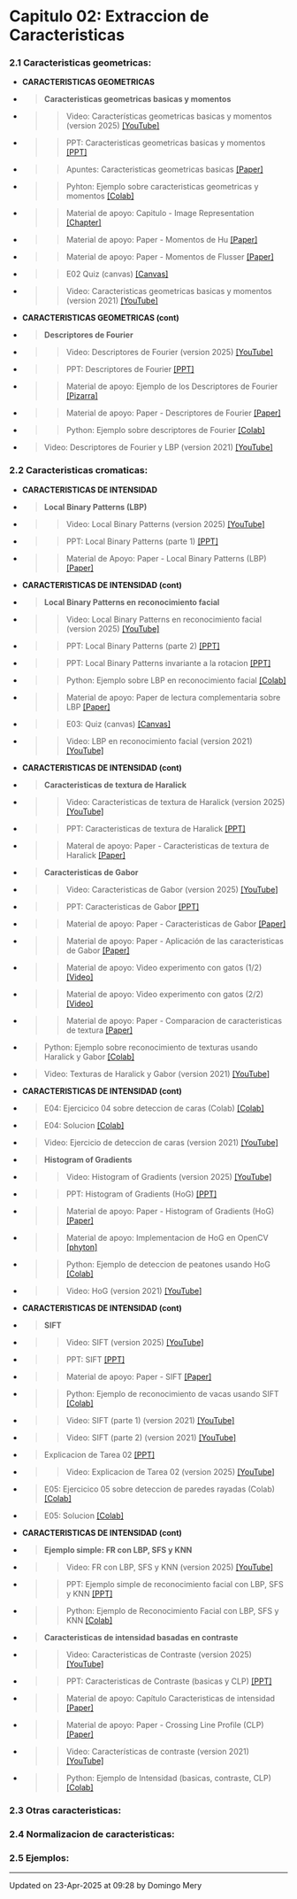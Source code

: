 
# Capitulo 02: Extraccion de Caracteristicas
### 2.1 Caracteristicas geometricas:
* **CARACTERISTICAS GEOMETRICAS** 
* > **Caracteristicas geometricas basicas y momentos** 
* >> Video: Características geometricas basicas y momentos (version 2025) [[YouTube]](https://youtu.be/mB6OcQiYnY4)
* >> PPT: Caracteristicas geometricas basicas y momentos [[PPT]](https://github.com/domingomery/patrones/blob/master/clases/Cap02_Extraccion_de_Caracteristicas/presentations/PAT02_GeometricFeatures.pptx)
* >> Apuntes: Caracteristicas geometricas basicas [[Paper]](https://github.com/domingomery/patrones/blob/master/clases/Cap02_Extraccion_de_Caracteristicas/papers/PAT02_GeometricFeatures.pdf)
* >> Pyhton: Ejemplo sobre caracteristicas geometricas y momentos [[Colab]](https://drive.google.com/file/d/1Z-zQOxz3tAgpq815TqH1Yyr2WGNXzsKV/view?usp=sharing)
* >> Material de apoyo: Capitulo - Image Representation [[Chapter]](https://link.springer.com/chapter/10.1007/978-3-030-56769-9_5)
* >> Material de apoyo: Paper - Momentos de Hu [[Paper]](https://github.com/domingomery/patrones/blob/master/clases/Cap02_Extraccion_de_Caracteristicas/papers/Hu_Moments.pdf)
* >> Material de apoyo: Paper - Momentos de Flusser [[Paper]](https://github.com/domingomery/patrones/blob/master/clases/Cap02_Extraccion_de_Caracteristicas/papers/Flusser_Moments.pdf)
* >> E02 Quiz (canvas) [[Canvas]](https://cursos.canvas.uc.cl/courses/82169/assignments)
* >> Video: Caracteristicas geometricas basicas y momentos (version 2021) [[YouTube]](https://youtu.be/SMCEHYR9Pik)
* **CARACTERISTICAS GEOMETRICAS (cont)** 
* > **Descriptores de Fourier** 
* >> Video: Descriptores de Fourier (version 2025) [[YouTube]](https://youtu.be/MjsuVwqTeX8)
* >> PPT: Descriptores de Fourier [[PPT]](https://github.com/domingomery/patrones/blob/master/clases/Cap02_Extraccion_de_Caracteristicas/presentations/PAT02_DescriptoresFourier.pptx)
* >> Material de apoyo: Ejemplo de los Descriptores de Fourier [[Pizarra]](https://github.com/domingomery/patrones/blob/master/clases/Cap02_Extraccion_de_Caracteristicas/presentations/PAT02_DescriptoresFourier_Pizarra.pdf)
* >> Material de apoyo: Paper - Descriptores de Fourier [[Paper]](https://github.com/domingomery/patrones/blob/master/clases/Cap02_Extraccion_de_Caracteristicas/papers/Fourier_Descriptors.pdf)
* >> Python: Ejemplo sobre descriptores de Fourier [[Colab]](https://drive.google.com/file/d/12l-UO9AxnE5sKbrre-knlMXv3A_y501M/view?usp=sharing)
* >Video: Descriptores de Fourier y LBP (version 2021) [[YouTube]](https://youtu.be/tNMZQr4csWU)
### 2.2 Caracteristicas cromaticas:
* **CARACTERISTICAS DE INTENSIDAD** 
* > **Local Binary Patterns (LBP)** 
* >> Video: Local Binary Patterns (version 2025) [[YouTube]](https://youtu.be/JWVYnlyjK6Y)
* >> PPT: Local Binary Patterns (parte 1) [[PPT]](https://github.com/domingomery/patrones/blob/master/clases/Cap02_Extraccion_de_Caracteristicas/presentations/PAT02_LocalBinaryPatterns.pptx)
* >> Material de Apoyo: Paper - Local Binary Patterns (LBP) [[Paper]](https://github.com/domingomery/patrones/blob/master/clases/Cap02_Extraccion_de_Caracteristicas/papers/LBP_faces.pdf)
* **CARACTERISTICAS DE INTENSIDAD (cont)** 
* >**Local Binary Patterns en reconocimiento facial** 
* >> Video: Local Binary Patterns en reconocimiento facial (version 2025) [[YouTube]](https://youtu.be/YxCXQaGq5fQ)
* >> PPT: Local Binary Patterns (parte 2) [[PPT]](https://github.com/domingomery/patrones/blob/master/clases/Cap02_Extraccion_de_Caracteristicas/presentations/PAT02_LocalBinaryPatterns.pptx)
* >> PPT: Local Binary Patterns invariante a la rotacion [[PPT]](https://github.com/domingomery/patrones/blob/master/clases/Cap02_Extraccion_de_Caracteristicas/presentations/PAT02_LocalBinaryPatterns_ri.pptx)
* >> Python: Ejemplo sobre LBP en reconocimiento facial [[Colab]](https://drive.google.com/file/d/1w4kW5-2LGGNY9r7sT72QduP1Sqzk4tmh/view?usp=sharing)
* >> Material de apoyo: Paper de lectura complementaria sobre LBP [[Paper]](http://www.scholarpedia.org/article/Local_Binary_Patterns)
* >> E03: Quiz (canvas) [[Canvas]](https://cursos.canvas.uc.cl/courses/82169/assignments)
* >> Video: LBP en reconocimiento facial (version 2021) [[YouTube]](https://youtu.be/Wp1F4d50b38)
* **CARACTERISTICAS DE INTENSIDAD (cont)** 
* > **Caracteristicas de textura de Haralick** 
* >> Video: Caracteristicas de textura de Haralick (version 2025) [[YouTube]](https://youtu.be/-u9LZZq8d0Y)
* >> PPT: Caracteristicas de textura de Haralick [[PPT]](https://github.com/domingomery/patrones/blob/master/clases/Cap02_Extraccion_de_Caracteristicas/presentations/PAT02_HaralickTexture.pptx)
* >> Materal de apoyo: Paper - Caracteristicas de textura de Haralick [[Paper]](https://github.com/domingomery/patrones/blob/master/clases/Cap02_Extraccion_de_Caracteristicas/papers/Haralick_Textures.pdf)
* > **Caracteristicas de Gabor** 
* >> Video: Caracteristicas de Gabor (version 2025) [[YouTube]](https://youtu.be/QUtDzNGH1TA)
* >> PPT: Caracteristicas de Gabor [[PPT]](https://github.com/domingomery/patrones/blob/master/clases/Cap02_Extraccion_de_Caracteristicas/presentations/PAT02_Gabor.pptx)
* >> Material de apoyo: Paper - Caracteristicas de Gabor [[Paper]](https://github.com/domingomery/patrones/blob/master/clases/Cap02_Extraccion_de_Caracteristicas/papers/Manjunath_GaborFeatures1996.pdf)
* >> Material de apoyo: Paper - Aplicación de las caracteristicas de Gabor [[Paper]](https://github.com/domingomery/patrones/blob/master/clases/Cap02_Extraccion_de_Caracteristicas/papers/Gabor_Application.pdf)
* >> Material de apoyo: Video experimento con gatos (1/2) [[Video]](https://youtu.be/IOHayh06LJ4)
* >> Material de apoyo: Video experimento con gatos (2/2) [[Video]](https://youtu.be/QzkMo45pcUo)
* >> Material de apoyo: Paper - Comparacion de caracteristicas de textura [[Paper]](https://github.com/domingomery/patrones/blob/master/clases/Cap02_Extraccion_de_Caracteristicas/papers/Randen_ComparativeTextures.pdf)
* > Python: Ejemplo sobre reconocimiento de texturas usando Haralick y Gabor [[Colab]](https://drive.google.com/file/d/1QqAJ0Ktd3kzvaCh_3KS0tvPRX5rvBXDZ/view?usp=sharing)
* > Video: Texturas de Haralick y Gabor (version 2021) [[YouTube]](https://youtu.be/24UJe4wY2zc)
* **CARACTERISTICAS DE INTENSIDAD (cont)** 
* > E04: Ejercicico 04 sobre deteccion de caras (Colab) [[Colab]](https://colab.research.google.com/drive/1uEdZEmgAPfAgss8ctUVvE7DShwiEIuU_?usp=sharing)
* > E04: Solucion [[Colab]](https://colab.research.google.com/drive/1SWv3HW-fAf_lCcD5zAO9Txp1gnp3e4yD?usp=sharing)
* > Video: Ejercicio de deteccion de caras (version 2021) [[YouTube]](https://youtu.be/DWe4cN6q4II)
* > **Histogram of Gradients** 
* >> Video: Histogram of Gradients (version 2025) [[YouTube]](https://youtu.be/nYtfGa1t-QA)
* >> PPT: Histogram of Gradients (HoG) [[PPT]](https://github.com/domingomery/patrones/blob/master/clases/Cap02_Extraccion_de_Caracteristicas/presentations/PAT02_HoG_HumanDetection.pptx)
* >> Material de apoyo: Paper - Histogram of Gradients (HoG) [[Paper]](https://github.com/domingomery/patrones/blob/master/clases/Cap02_Extraccion_de_Caracteristicas/papers/HoG_DalalTriggs.pdf)
* >> Material de apoyo: Implementacion de HoG en OpenCV [[phyton]](https://www.learnopencv.com/histogram-of-oriented-gradients/)
* >> Python: Ejemplo de deteccion de peatones usando HoG [[Colab]](https://drive.google.com/file/d/1ObL-BDLVIn7sO0fkJxZ4NCKjKC3riPti/view?usp=sharing)
* >> Video: HoG (version 2021) [[YouTube]](https://youtu.be/mcqkE-gzUHM)
* **CARACTERISTICAS DE INTENSIDAD (cont)** 
* > **SIFT** 
* >> Video: SIFT (version 2025) [[YouTube]](https://youtu.be/K3sKDjwv030)
* >> PPT: SIFT [[PPT]](https://github.com/domingomery/patrones/blob/master/clases/Cap02_Extraccion_de_Caracteristicas/presentations/PAT02_SIFT_ObjectDetection.pptx)
* >> Material de apoyo: Paper - SIFT [[Paper]](https://github.com/domingomery/patrones/blob/master/clases/Cap02_Extraccion_de_Caracteristicas/papers/Lowe_SIFT.pdf)
* >> Python: Ejemplo de reconocimiento de vacas usando SIFT [[Colab]](https://drive.google.com/file/d/1gndMnTdTOzwzINsDy6fmo20CUwZDUAsW/view?usp=sharing)
* >> Video: SIFT (parte 1) (version 2021) [[YouTube]](https://youtu.be/mcqkE-gzUHM)
* >> Video: SIFT (parte 2) (version 2021) [[YouTube]](https://youtu.be/BeqJf-W4ob8)
* > Explicacion de Tarea 02 [[PPT]](https://github.com/domingomery/patrones/blob/master/clases/Cap02_Extraccion_de_Caracteristicas/presentations/PAT02_Tarea02.pptx)
* >> Video: Explicacion de Tarea 02 (version 2025) [[YouTube]](https://youtu.be/GBJfQ3FWYJ0)
* > E05: Ejercicico 05 sobre deteccion de paredes rayadas (Colab) [[Colab]](https://colab.research.google.com/drive/1063i4ozpaud7hmD4x0Zj16NAydcNAVxi?usp=sharing)
* > E05: Solucion [[Colab]](https://colab.research.google.com/drive/1KPeiPZsVmmCHnwz859ysJQs8nF6dD0L_?usp=sharing)
* **CARACTERISTICAS DE INTENSIDAD (cont)** 
* > **Ejemplo simple: FR con LBP, SFS y KNN** 
* >> Video: FR con LBP, SFS y KNN (version 2025) [[YouTube]](https://youtu.be/Ff5Jaspg7js)
* >> PPT: Ejemplo simple de reconocimiento facial con LBP, SFS y KNN [[PPT]](https://github.com/domingomery/patrones/blob/master/clases/Cap02_Extraccion_de_Caracteristicas/presentations/PAT02_ToyExample.pptx)
* >> Python: Ejemplo de Reconocimiento Facial con LBP, SFS y KNN [[Colab]](https://colab.research.google.com/drive/1YYY6Gpyx1hPUKOcykr_4zGRhczTgO1rk?usp=sharing)
* > **Caracteristicas de intensidad basadas en contraste** 
* >> Video: Caracteristicas de Contraste (version 2025) [[YouTube]](https://youtu.be/4ysTdG3mAu8)
* >> PPT: Caracteristicas de Contraste (basicas y CLP) [[PPT]](https://github.com/domingomery/patrones/blob/master/clases/Cap02_Extraccion_de_Caracteristicas/presentations/PAT02_Contrast.pptx)
* >> Material de apoyo: Capítulo Caracteristicas de intensidad [[Paper]](https://github.com/domingomery/patrones/blob/master/clases/Cap02_Extraccion_de_Caracteristicas/papers/PAT02_IntensityFeatures.pdf)
* >> Material de apoyo: Paper - Crossing Line Profile (CLP) [[Paper]](https://github.com/domingomery/patrones/blob/master/clases/Cap02_Extraccion_de_Caracteristicas/papers/Mery_CrossingLineProfiles.pdf)
* >> Video: Características de contraste (version 2021) [[YouTube]](https://youtu.be/MImox20v974)
* >> Python: Ejemplo de Intensidad (basicas, contraste, CLP) [[Colab]](https://drive.google.com/file/d/1dgGtltt84aFDqfoCHY8tkt5KSso0jSRZ/view?usp=sharing)
### 2.3 Otras caracteristicas:
### 2.4 Normalizacion de caracteristicas:
### 2.5 Ejemplos:
---


Updated on 23-Apr-2025 at 09:28 by Domingo Mery
